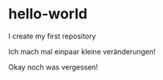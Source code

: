 # hello-world
I create my first repository

Ich mach mal einpaar kleine veränderungen!


Okay noch was vergessen!